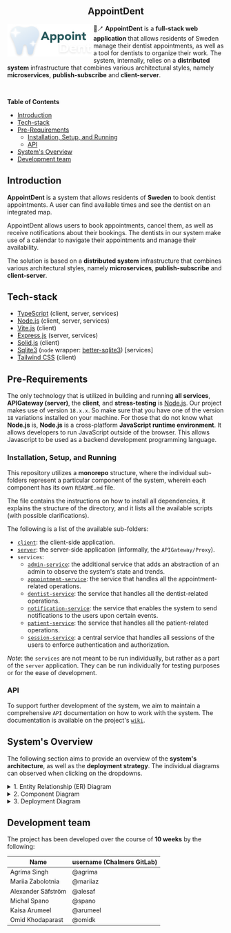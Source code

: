 <h2 align="center">AppointDent</h2>

<img src="docs/imgs/logo.png" align="left" alt="AppointDent Logo" width="200"/>

&#129463;&#129701; **AppointDent** is a **full-stack web application** that allows residents of Sweden
manage their dentist appointments, as well as a tool for dentists to organize
their work. The system, internally, relies on a **distributed system** infrastructure that combines various architectural styles, namely **microservices**, **publish-subscribe** and **client-server**.

<br>

**Table of Contents**

- [Introduction](#introduction)
- [Tech-stack](#tech-stack)
- [Pre-Requirements](#pre-requirements)
  - [Installation, Setup, and Running](#installation-setup-and-running)
  - [API](#api)
- [System's Overview](#systems-overview)
- [Development team](#development-team)

<!-- table of contents subject to be updated -->

## Introduction

**AppointDent** is a system that allows residents of **Sweden** to book dentist
appointments. A user can find available times and see the dentist on an
integrated map.

AppointDent allows users to book appointments, cancel them, as well as receive
notifications about their bookings. The dentists in our system make use of a
calendar to navigate their appointments and manage their availability.

The solution is based on a **distributed system** infrastructure that combines
various architectural styles, namely **microservices**, **publish-subscribe**
and **client-server**.

## Tech-stack

- [TypeScript](https://github.com/microsoft/TypeScript) (client, server, services)
- [Node.js](https://nodejs.org/en/) (client, server, services)
- [Vite.js](https://vitejs.dev/) (client)
- [Express.js](https://expressjs.com/) (server, services)
- [Solid.js](https://www.solidjs.com/) (client)
- [Sqlite3](https://www.sqlite.org/index.html) (`node` wrapper: [better-sqlite3](https://github.com/WiseLibs/better-sqlite3)) \[services\]
- [Tailwind CSS](https://tailwindcss.com/) (client)

## Pre-Requirements

The only technology that is utilized in building and running **all services**, **APIGateway (server)**, the **client**, and **stress-testing** is [Node.js](https://nodejs.org/en/). Our project makes use of version `18.x.x`. So make sure that you have one of the version `18` variations installed on your machine. For those that do not know what **Node.js** is, **Node.js** is a cross-platform **JavaScript runtime environment**. It allows developers to run JavaScript outside of the browser. This allows Javascript to be used as a backend development programming language.

### Installation, Setup, and Running

This repository utilizes a **monorepo** structure, where the individual sub-folders represent a particular component of the system, wherein each component has its own `README.md` file.

The file contains the instructions on how to install all dependencies, it explains the structure of the directory, and it lists all the available scripts (with possible clarifications).

The following is a list of the available sub-folders:

- [`client`](./client/README.md): the client-side application.
- [`server`](./server/README.md): the server-side application (informally, the `APIGateway/Proxy`).
- `services`:
  - [`admin-service`](./services/admin-service/README.md): the additional service that adds an abstraction of an admin to observe the system's state and trends.
  - [`appointment-service`](./services/appointment-service/README.md): the service that handles all the appointment-related operations.
  - [`dentist-service`](./services/dentist-service/README.md): the service that handles all the dentist-related operations.
  - [`notification-service`](./services/notification-service/README.md): the service that enables the system to send notifications to the users upon certain events.
  - [`patient-service`](./services/patient-service/README.md): the service that handles all the patient-related operations.
  - [`session-service`](./services/session-service/README.md): a central service that handles all sessions of the users to enforce authentication and authorization.

*Note*: the `services` are not meant to be run individually, but rather as a part of the `server` application. They can be run individually for testing purposes or for the ease of development.

### API

To support further development of the system, we aim to maintain a comprehensive
`API` documentation on how to work with the system. The
documentation is available on the project's [`wiki`](https://git.chalmers.se/courses/dit355/2023/student-teams/dit356-2023-02/group-02/-/wikis/Api).

## System's Overview

The following section aims to provide an overview of the **system's architecture**, as well as the **deployment strategy**. The individual diagrams can observed when clicking on the dropdowns.

<details>
  <summary>1. Entity Relationship (ER) Diagram</summary>

  ![ER Diagram](./docs/diagrams/ERdiagram.png)

</details>

<details>
  <summary>2. Component Diagram</summary>

  ![Component Diagram](./docs/diagrams/ComponentDiagram.png)

</details>

<details>
  <summary>3. Deployment Diagram</summary>

  ![DeploymentDiagram](./docs/diagrams/DeploymentDiagram.png)

</details>

## Development team

The project has been developed over the course of **10 weeks** by the following:

| Name               | username (Chalmers GitLab) |
|--------------------|----------------------------|
| Agrima Singh       | @agrima                    |
| Mariia Zabolotnia  | @mariiaz                   |
| Alexander Säfström | @alesaf                    |
| Michal Spano       | @spano                     |
| Kaisa Arumeel      | @arumeel                   |
| Omid Khodaparast   | @omidk                     |